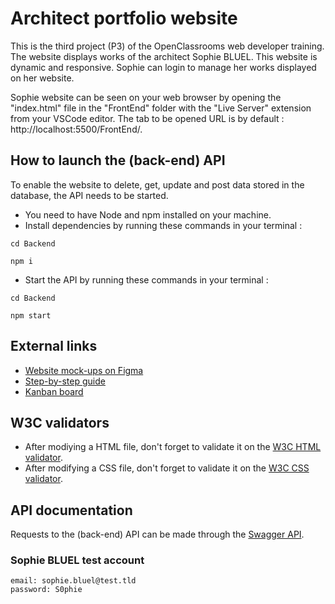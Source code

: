 # Architect portfolio website

This is the third project (P3) of the OpenClassrooms web developer training.
The website displays works of the architect Sophie BLUEL. This website is dynamic and responsive.
Sophie can login to manage her works displayed on her website.

Sophie website can be seen on your web browser by opening the "index.html" file in the "FrontEnd" folder with the "Live Server" extension from your VSCode editor. The tab to be opened URL is by default : http://localhost:5500/FrontEnd/.

## How to launch the (back-end) API

To enable the website to delete, get, update and post data stored in the database, the API needs to be started.

- You need to have Node and npm installed on your machine.
- Install dependencies by running these commands in your terminal :

```
cd Backend
```

```
npm i
```

- Start the API by running these commands in your terminal :

```
cd Backend
```

```
npm start
```

## External links

- [Website mock-ups on Figma](https://www.figma.com/file/kfKHknHySoTibZfdolGAX6/Sophie-Bluel---Desktop?type=design&node-id=0-1&mode=design&t=HiMvMV8I1GbN2d02-0)
- [Step-by-step guide](https://course.oc-static.com/projects/D%C3%A9veloppeur+Web/IW_P6+JS+page+dynamique/Etapes+cles+P6+Integrateur+Web.pdf)
- [Kanban board](https://openclassrooms.notion.site/f2555b385cb44bd29d2db49802704969?v=e0a4b060f65c4f6399ff16ab35e69b82)

## W3C validators

- After modiying a HTML file, don't forget to validate it on the [W3C HTML validator](https://validator.w3.org/nu/#file).
- After modifying a CSS file, don't forget to validate it on the [W3C CSS validator](https://jigsaw.w3.org/css-validator/#validate_by_upload).

## API documentation

Requests to the (back-end) API can be made through the [Swagger API](http://localhost:5678/api-docs/).

### Sophie BLUEL test account

```
email: sophie.bluel@test.tld
password: S0phie
```
